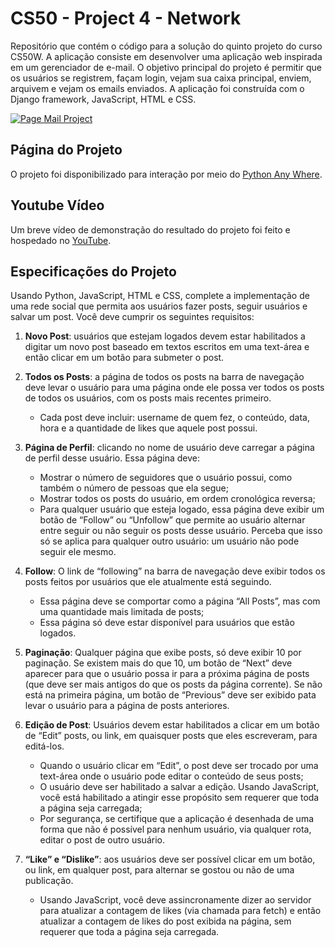 # CS50 - Project 4 - Network

Repositório que contém o código para a solução do quinto projeto do curso CS50W. A aplicação consiste em desenvolver uma aplicação web inspirada em um gerenciador de e-mail. O objetivo principal do projeto  é permitir que os usuários se registrem, façam login, vejam sua caixa principal, enviem, arquivem e vejam os emails enviados. A aplicação foi construída com o Django framework, JavaScript, HTML e CSS.

[![Page Mail Project](https://i.postimg.cc/JhZR09r5/Dja.png)](https://jvvpasson.pythonanywhere.com/)

## Página do Projeto

O projeto foi disponibilizado para interação por meio do [Python Any Where](https://jvvpasson.pythonanywhere.com/).

## Youtube Vídeo

Um breve vídeo de demonstração do resultado do projeto foi feito e hospedado no [YouTube](https://youtu.be/_MLy1wDu4cY).

## Especificações do Projeto

Usando Python, JavaScript, HTML e CSS, complete a implementação de uma rede social que permita aos usuários fazer posts, seguir usuários e salvar um post. Você deve cumprir os seguintes requisitos:

1. **Novo Post**: usuários que estejam logados devem estar habilitados a digitar um novo post baseado em textos escritos em uma text-área e então clicar em um botão para submeter o post.

2. **Todos os Posts**: a página de todos os posts na barra de navegação deve levar o usuário para uma página onde ele possa ver todos os posts de todos os usuários, com os posts mais recentes primeiro.
	* Cada post deve incluir: username de quem fez, o conteúdo, data, hora e a quantidade de likes que aquele post possui.

3. **Página de Perfil**: clicando no nome de usuário deve carregar a página de perfil desse usuário. Essa página deve:
	* Mostrar o número de seguidores que o usuário possui, como também o número de pessoas que ela segue;
	* Mostrar todos os posts do usuário, em ordem cronológica reversa;
	* Para qualquer usuário que esteja logado, essa página deve exibir um botão de “Follow” ou “Unfollow” que permite ao usuário alternar entre seguir ou não seguir os posts desse usuário. Perceba que isso só se aplica para qualquer outro usuário: um usuário não pode seguir ele mesmo.

4. **Follow**: O link de “following” na barra de navegação deve exibir todos os posts feitos por usuários que ele atualmente está seguindo.
	* Essa página deve se comportar como a página “All Posts”, mas com uma quantidade mais limitada de posts;
	* Essa página só deve estar disponível para usuários que estão logados.

5. **Paginação**: Qualquer página que exibe posts, só deve exibir 10 por paginação. Se existem mais do que 10, um botão de “Next” deve aparecer para que o usuário possa ir para a próxima página de posts (que deve ser mais antigos do que os posts da página corrente). Se não está na primeira página, um botão de “Previous” deve ser exibido pata levar o usuário para a página de posts anteriores.

6. **Edição de Post**: Usuários devem estar habilitados a clicar em um botão de “Edit” posts, ou link, em quaisquer posts que eles escreveram, para editá-los.
	* Quando o usuário clicar em “Edit”, o post deve ser trocado por uma text-área onde o usuário pode editar o conteúdo de seus posts;
	* O usuário deve ser habilitado a salvar a edição. Usando JavaScript, você está habilitado a atingir esse propósito sem requerer que toda a página seja carregada;
	* Por segurança, se certifique que a aplicação é desenhada de uma forma que não é possível para nenhum usuário, via qualquer rota, editar o post de outro usuário.

7. **“Like” e “Dislike”**: aos usuários deve ser possível clicar em um botão, ou link, em qualquer post, para alternar se gostou ou não de uma publicação.
	* Usando JavaScript, você deve assincronamente dizer ao servidor para atualizar a contagem de likes (via chamada para fetch) e então atualizar a contagem de likes do post exibida na página, sem requerer que toda a página seja carregada.